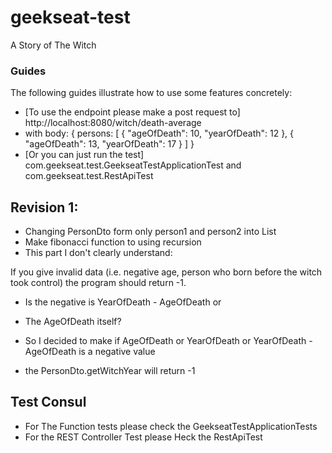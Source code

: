 # geekseat-test
A Story of The Witch

### Guides

The following guides illustrate how to use some features concretely:

* [To use the endpoint please make a post request to]
  http://localhost:8080/witch/death-average
* with body:
  {
    persons: [
      {
        "ageOfDeath": 10,
        "yearOfDeath": 12
      },
      {
        "ageOfDeath": 13,
        "yearOfDeath": 17
      }
    ]
  }
* [Or you can just run the test]
  com.geekseat.test.GeekseatTestApplicationTest and com.geekseat.test.RestApiTest

## Revision 1:

* Changing PersonDto form only person1 and person2 into List<PersonDto>
* Make fibonacci function to using recursion
* This part I don't clearly understand:

If you give invalid data (i.e. negative age, person who born before the witch took control) the 
program should return -1.

* Is the negative is YearOfDeath - AgeOfDeath or
* The AgeOfDeath itself?

* So I decided to make if AgeOfDeath or YearOfDeath or YearOfDeath - AgeOfDeath is a negative value
* the PersonDto.getWitchYear will return -1

## Test Consul

* For The Function tests please check the GeekseatTestApplicationTests
* For the REST Controller Test please Heck the RestApiTest
